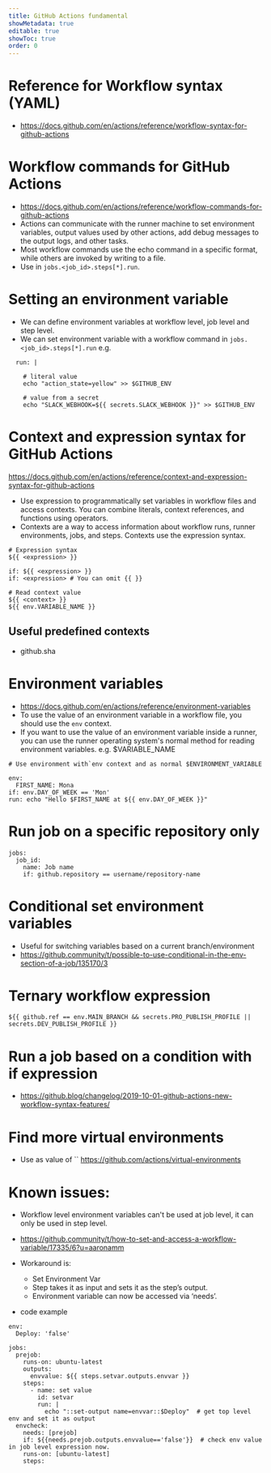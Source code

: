 ```yaml
---
title: GitHub Actions fundamental
showMetadata: true
editable: true
showToc: true
order: 0
---
```


# Reference for Workflow syntax (YAML)
- https://docs.github.com/en/actions/reference/workflow-syntax-for-github-actions

# Workflow commands for GitHub Actions
- https://docs.github.com/en/actions/reference/workflow-commands-for-github-actions
- Actions can communicate with the runner machine to set environment variables, output values used by other actions, add debug messages to the output logs, and other tasks.
- Most workflow commands use the echo command in a specific format, while others are invoked by writing to a file.
- Use in `jobs.<job_id>.steps[*].run`.

# Setting an environment variable
- We can define environment variables at workflow level, job level and step level.
- We can set environment variable with a workflow command in `jobs.<job_id>.steps[*].run` e.g.
```
  run: |

    # literal value
    echo "action_state=yellow" >> $GITHUB_ENV

    # value from a secret
    echo "SLACK_WEBHOOK=${{ secrets.SLACK_WEBHOOK }}" >> $GITHUB_ENV
```

# Context and expression syntax for GitHub Actions
https://docs.github.com/en/actions/reference/context-and-expression-syntax-for-github-actions

- Use expression to programmatically set variables in workflow files and access contexts.
  You can combine literals, context references, and functions using operators.
- Contexts are a way to access information about workflow runs, runner environments, jobs, and steps. Contexts use the expression syntax.

```
# Expression syntax
${{ <expression> }}

if: ${{ <expression> }}
if: <expression> # You can omit {{ }}

# Read context value
${{ <context> }}
${{ env.VARIABLE_NAME }}

```
## Useful predefined contexts
- github.sha

# Environment variables
- https://docs.github.com/en/actions/reference/environment-variables
- To use the value of an environment variable in a workflow file, you should use the `env` context.
- If you want to use the value of an environment variable inside a runner,
you can use the runner operating system's normal method for reading environment variables. e.g. $VARIABLE_NAME

```
# Use environment with`env context and as normal $ENVIRONMENT_VARIABLE

env:
  FIRST_NAME: Mona
if: env.DAY_OF_WEEK == 'Mon'
run: echo "Hello $FIRST_NAME at ${{ env.DAY_OF_WEEK }}"
```

# Run job on a specific repository only

```
jobs:
  job_id:
    name: Job name
    if: github.repository == username/repository-name
```

# Conditional set environment variables
- Useful for switching variables based on a current branch/environment
- https://github.community/t/possible-to-use-conditional-in-the-env-section-of-a-job/135170/3

# Ternary workflow expression

```
${{ github.ref == env.MAIN_BRANCH && secrets.PRO_PUBLISH_PROFILE || secrets.DEV_PUBLISH_PROFILE }}
```

# Run a job based on a condition with if expression

- https://github.blog/changelog/2019-10-01-github-actions-new-workflow-syntax-features/

# Find more virtual environments
- Use as value of ``
https://github.com/actions/virtual-environments

# Known issues:
- Workflow level environment variables can't be used at job level, it can only be used in step level.
- https://github.community/t/how-to-set-and-access-a-workflow-variable/17335/6?u=aaronamm

- Workaround is:
    - Set Environment Var
    - Step takes it as input and sets it as the step’s output.
    - Environment variable can now be accessed via ‘needs’.
- code example
```
env:
  Deploy: 'false'

jobs:
  prejob:
    runs-on: ubuntu-latest
    outputs:
      envvalue: ${{ steps.setvar.outputs.envvar }}
    steps:
      - name: set value
        id: setvar
        run: |
          echo "::set-output name=envvar::$Deploy"  # get top level env and set it as output
  envcheck:
    needs: [prejob]
    if: ${{needs.prejob.outputs.envvalue=='false'}}  # check env value in job level expression now.
    runs-on: [ubuntu-latest]
    steps:
```
